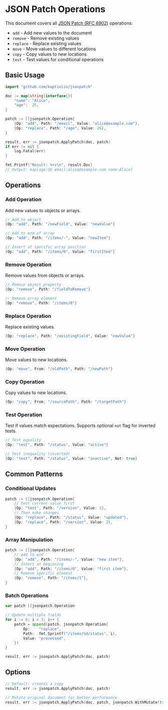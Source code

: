 # JSON Patch Operations

This document covers all [JSON Patch (RFC 6902)][json-patch] operations:

- `add` - Add new values to the document
- `remove` - Remove existing values
- `replace` - Replace existing values
- `move` - Move values to different locations
- `copy` - Copy values to new locations
- `test` - Test values for conditional operations

## Basic Usage

```go
import "github.com/kaptinlin/jsonpatch"

doc := map[string]interface{}{
    "name": "Alice",
    "age":  25,
}

patch := []jsonpatch.Operation{
    {Op: "add", Path: "/email", Value: "alice@example.com"},
    {Op: "replace", Path: "/age", Value: 26},
}

result, err := jsonpatch.ApplyPatch(doc, patch)
if err != nil {
    log.Fatal(err)
}

fmt.Printf("Result: %+v\n", result.Doc)
// Output: map[age:26 email:alice@example.com name:Alice]
```

## Operations

### Add Operation

Add new values to objects or arrays.

```go
// Add to object
{Op: "add", Path: "/newField", Value: "newValue"}

// Add to end of array
{Op: "add", Path: "/items/-", Value: "newItem"}

// Insert at specific array position
{Op: "add", Path: "/items/0", Value: "firstItem"}
```

### Remove Operation

Remove values from objects or arrays.

```go
// Remove object property
{Op: "remove", Path: "/fieldToRemove"}

// Remove array element
{Op: "remove", Path: "/items/0"}
```

### Replace Operation

Replace existing values.

```go
{Op: "replace", Path: "/existingField", Value: "newValue"}
```

### Move Operation

Move values to new locations.

```go
{Op: "move", From: "/oldPath", Path: "/newPath"}
```

### Copy Operation

Copy values to new locations.

```go
{Op: "copy", From: "/sourcePath", Path: "/targetPath"}
```

### Test Operation

Test if values match expectations. Supports optional `not` flag for inverted tests.

```go
// Test equality
{Op: "test", Path: "/status", Value: "active"}

// Test inequality (inverted)
{Op: "test", Path: "/status", Value: "inactive", Not: true}
```

## Common Patterns

### Conditional Updates

```go
patch := []jsonpatch.Operation{
    // Test current value first
    {Op: "test", Path: "/version", Value: 1},
    // Then make changes
    {Op: "replace", Path: "/status", Value: "updated"},
    {Op: "replace", Path: "/version", Value: 2},
}
```

### Array Manipulation

```go
patch := []jsonpatch.Operation{
    // Add to end
    {Op: "add", Path: "/items/-", Value: "new item"},
    // Insert at beginning
    {Op: "add", Path: "/items/0", Value: "first item"},
    // Remove specific element
    {Op: "remove", Path: "/items/1"},
}
```

### Batch Operations

```go
var patch []jsonpatch.Operation

// Update multiple fields
for i := 0; i < 3; i++ {
    patch = append(patch, jsonpatch.Operation{
        Op:    "replace",
        Path:  fmt.Sprintf("/items/%d/status", i),
        Value: "processed",
    })
}

result, err := jsonpatch.ApplyPatch(doc, patch)
```

## Options

```go
// Default: creates a copy
result, err := jsonpatch.ApplyPatch(doc, patch)

// Mutate original document for better performance
result, err := jsonpatch.ApplyPatch(doc, patch, jsonpatch.WithMutate(true))
```

[json-patch]: https://tools.ietf.org/html/rfc6902
